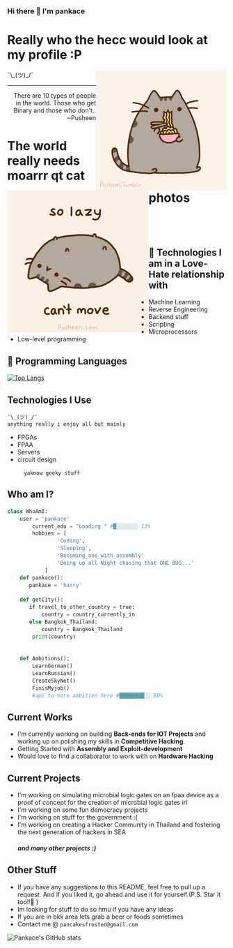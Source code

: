 ### Hi there 👋 I'm pankace

<h1>Really who the hecc would look at my profile :P</h1>

<img src = 'https://github.com/pankace/pankace/blob/main/images%20/pusheen2.jpg' alt = 'Ramen Pusheen1' align='right'/>

<img src = 'https://github.com/pankace/pankace/blob/main/images%20/pusheen3.gif' alt = 'Ramen Pusheen2' align='left'/> 
 ¯\_(ツ)_/¯

---

<div style="text-align: right">There are 10 types of people in the world. Those who get Binary and those who don't.. ~Pusheen </div>

<h1>The world really needs moarrr qt cat photos</h1><br></p>

<br></p>
## :robot: Technologies I am in a Love-Hate relationship with     
* Machine Learning
* Reverse Engineering 
* Backend stuff
* Scripting 
* Microprocessors 
* Low-level programming

## :snake: Programming Languages

[![Top Langs](https://github-readme-stats.vercel.app/api/top-langs/?username=pankace&layout=compact)](https://github.com/pankace/github-readme-stats&langs_count=10)

## Technologies I Use

    ¯\_(ツ)_/¯
    anything really i enjoy all but mainly

- FPGAs
- FPAA
- Servers
- circuit design
  ```
    yaknow geeky stuff
  ```

## Who am I?

```python
class WhoAmI:
	user = 'pankace'
		current_edu = "Loading " #█░░░░░░░ 13%
		hobbies = [
				'Coding',
				'Sleeping',
				'Becoming_one_with_assembly'
				'Being up all Night chasing that ONE BUG...'
			]
	def pankace():
       pankace = 'harry'

	def getCity():
       if travel_to_other_country = true:
           country = country_currently_in
       else Bangkok_Thailand:
           country = Bangkok_Thailand
		print(country)


	def Ambitions():
		LearnGerman()
        LearnRussian()
		CreateSkyNet()
		FinisMyjob()
		#api to more ambition here #████████░░ 80%

```

## Current Works

- I'm currently working on building **Back-ends for IOT Projects** and working up on polishing my skills in **Competitive Hacking**.
- Getting Started with **Assembly and Exploit-development**
- Would love to find a collaborator to work with on **Hardware Hacking**

## Current Projects

- I'm working on simulating microbial logic gates on an fpaa device as a proof of concept for the creation of microbial logic gates irl
- I'm working on some fun democracy projects
- I'm working on stuff for the government :(
- I'm working on creating a Hacker Community in Thailand and fostering the next generation of hackers in SEA
  <h5>and many other projects :)</h5>

## Other Stuff

- If you have any suggestions to this README, feel free to pull up a request. And if you liked it, go ahead and use it for yourself.(P.S. Star it too!!:grimacing: )
- Im looking for stuff to do so hmu if you have any ideas
- If you are in bkk area lets grab a beer or foods sometimes
- Contact me @ `pancakesfrosted@gmail.com`

![Pankace's GitHub stats](https://github-readme-stats.vercel.app/api?username=pankace&show_icons=true&cout_private&theme=gruvbox)
